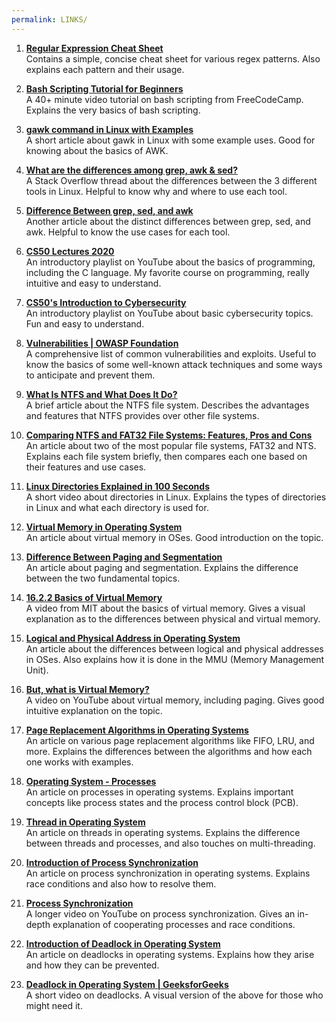 ```yaml
---
permalink: LINKS/
---
```


1. **[Regular Expression Cheat Sheet](https://www.datacamp.com/cheat-sheet/regular-expresso)**<br>
Contains a simple, concise cheat sheet for various regex patterns. Also explains each pattern and their usage.

2. **[Bash Scripting Tutorial for Beginners](https://youtu.be/tK9Oc6AEnR4?si=ecqFsQJ_Ainuy284)**<br>
A 40+ minute video tutorial on bash scripting from FreeCodeCamp. Explains the very basics of bash scripting.

3. **[gawk command in Linux with Examples](https://www.geeksforgeeks.org/gawk-command-in-linux-with-examples/)**<br>
A short article about gawk in Linux with some example uses. Good for knowing about the basics of AWK.

4. **[What are the differences among grep, awk & sed?](https://stackoverflow.com/questions/7727640/what-are-the-differences-among-grep-awk-sed)**<br>
A Stack Overflow thread about the differences between the 3 different tools in Linux. Helpful to know why and where to use each tool.

5. **[Difference Between grep, sed, and awk](https://www.baeldung.com/linux/grep-sed-awk-differences)**<br>
Another article about the distinct differences between grep, sed, and awk. Helpful to know the use cases for each tool.

6. **[CS50 Lectures 2020](https://www.youtube.com/playlist?list=PLhQjrBD2T382_R182iC2gNZI9HzWFMC_8)**<br>
An introductory playlist on YouTube about the basics of programming, including the C language. My favorite course on programming, really intuitive and easy to understand.

7. **[CS50's Introduction to Cybersecurity](https://www.youtube.com/playlist?list=PLhQjrBD2T383Cqo5I1oRrbC1EKRAKGKUE)**<br>
An introductory playlist on YouTube about basic cybersecurity topics. Fun and easy to understand.

8. **[Vulnerabilities | OWASP Foundation](https://owasp.org/www-community/vulnerabilities/)**<br>
A comprehensive list of common vulnerabilities and exploits. Useful to know the basics of some well-known attack techniques and some ways to anticipate and prevent them.
 
9. **[What Is NTFS and What Does It Do?](https://jotelulu.com/en-gb/blog/what-is-ntfs/)**<br>
A brief article about the NTFS file system. Describes the advantages and features that NTFS provides over other file systems.

10. **[Comparing NTFS and FAT32 File Systems: Features, Pros and Cons](https://superops.com/ntfs-vs-fat32)**<br>
An article about two of the most popular file systems, FAT32 and NTS. Explains each file system briefly, then compares each one based on their features and use cases.

11. **[Linux Directories Explained in 100 Seconds](https://www.youtube.com/watch?v=42iQKuQodW4)**<br>
A short video about directories in Linux. Explains the types of directories in Linux and what each directory is used for.

12. **[Virtual Memory in Operating System](https://www.geeksforgeeks.org/virtual-memory-in-operating-system/)**<br>
An article about virtual memory in OSes. Good introduction on the topic.

13. **[Difference Between Paging and Segmentation](https://www.geeksforgeeks.org/difference-between-paging-and-segmentation/)**<br>
An article about paging and segmentation. Explains the difference between the two fundamental topics.

14. **[16.2.2 Basics of Virtual Memory](https://www.youtube.com/watch?v=8yO2FBBfaB0)**<br>
A video from MIT about the basics of virtual memory. Gives a visual explanation as to the differences between physical and virtual memory.

15. **[Logical and Physical Address in Operating System](https://www.geeksforgeeks.org/logical-and-physical-address-in-operating-system/)**<br>
An article about the differences between logical and physical addresses in OSes. Also explains how it is done in the MMU (Memory Management Unit).

16. **[But, what is Virtual Memory?](https://www.youtube.com/watch?v=A9WLYbE0p-I)**<br>
A video on YouTube about virtual memory, including paging. Gives good intuitive explanation on the topic.

17. **[Page Replacement Algorithms in Operating Systems](https://www.geeksforgeeks.org/page-replacement-algorithms-in-operating-systems/)**<br>
An article on various page replacement algorithms like FIFO, LRU, and more. Explains the differences between the algorithms and how each one works with examples.

18. **[Operating System - Processes](https://www.tutorialspoint.com/operating_system/os_processes.htm)**<br>
An article on processes in operating systems. Explains important concepts like process states and the process control block (PCB).

19. **[Thread in Operating System](https://www.geeksforgeeks.org/thread-in-operating-system/)**<br>
An article on threads in operating systems. Explains the difference between threads and processes, and also touches on multi-threading.

20. **[Introduction of Process Synchronization](https://www.geeksforgeeks.org/introduction-of-process-synchronization/)**<br>
An article on process synchronization in operating systems. Explains race conditions and also how to resolve them.

21. **[Process Synchronization](https://www.youtube.com/watch?v=ph2awKa8r5Y)**<br>
A longer video on YouTube on process synchronization. Gives an in-depth explanation of cooperating processes and race conditions.

22. **[Introduction of Deadlock in Operating System](https://www.geeksforgeeks.org/introduction-of-deadlock-in-operating-system/)**<br>
An article on deadlocks in operating systems. Explains how they arise and how they can be prevented.

23. **[Deadlock in Operating System | GeeksforGeeks](https://www.youtube.com/watch?v=onkWXaXAgbY)**<br>
A short video on deadlocks. A visual version of the above for those who might need it.

